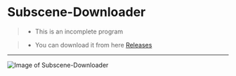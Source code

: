 # Subscene-Downloader
>- This is an incomplete program

>- You can download it from here [Releases](https://github.com/xZetsubou/Subscene-Downloader/releases)
---
![Image of Subscene-Downloader](https://i.imgur.com/Q6mQpoz.png)
